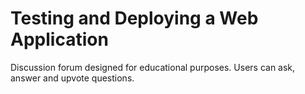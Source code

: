 # Testing and Deploying a Web Application

Discussion forum designed for educational purposes. Users can ask, answer and upvote questions.
